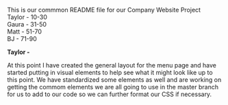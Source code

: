 This is our commmon README file for our Company Website Project <br>
Taylor - 10-30<br>
Gaura - 31-50<br>
Matt - 51-70<br>
BJ - 71-90<br>




<strong>Taylor -</strong> 

At this point I have created the general layout for the menu page and have started putting in visual elements to help see what it might look like up to this point.
We have standardized some elements as well and are working on getting the commom elements we are all going to use in the master branch for us to add to our code so we can further format our CSS if necessary.
